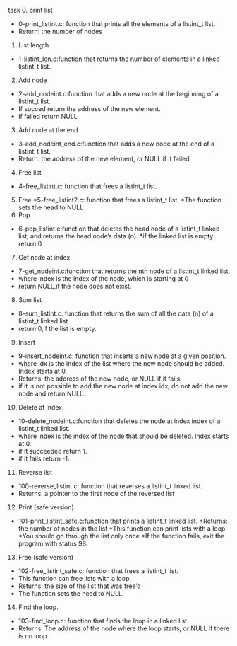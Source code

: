 task
0. print list
  * 0-print_listint.c:  function that prints all the elements of a listint_t list.
  * Return: the number of nodes
1. List length
 * 1-listint_len.c:function that returns the number of elements in a linked listint_t list.
2. Add node
 * 2-add_nodeint.c:function that adds a new node at the beginning of a listint_t list.
 * If succed return the address of the new element.
 * if failed return NULL
3. Add node at the end
 * 3-add_nodeint_end.c:function that adds a new node at the end of a listint_t list.
 * Return: the address of the new element, or NULL if it failed
4. Free list
  * 4-free_listint.c: function that frees a listint_t list.
5. Free
 *5-free_listint2.c: function that frees a listint_t list.
 *The function sets the head to NULL
6. Pop
  * 6-pop_listint.c:function that deletes the head node of a listint_t linked list, and returns the head node’s data (n).
  *if the linked list is empty return 0
7. Get node at index.
  * 7-get_nodeint.c:function that returns the nth node of a listint_t linked list.
  * where index is the index of the node, which is starting at 0
  * return NULL,if the node does not exist.
8. Sum list
  * 8-sum_listint.c: function that returns the sum of all the data (n) of a listint_t linked list.
  * return 0,if the list is empty.
9. Insert
 * 9-insert_nodeint.c: function that inserts a new node at a given position.
 * where idx is the index of the list where the new node should be added. Index starts at 0.
 * Returns: the address of the new node, or NULL if it fails.
 * if it is not possible to add the new node at index idx, do not add the new node and return NULL.
10. Delete at index.
  *  10-delete_nodeint.c:function that deletes the node at index index of a listint_t linked list.
  *  where index is the index of the node that should be deleted. Index starts at 0.
  *  if it succeeded return 1.
  *  if it fails  return -1.

11. Reverse list
   * 100-reverse_listint.c: function that reverses a listint_t linked list.
   * Returns: a pointer to the first node of the reversed list
 
12. Print (safe version).
   * 101-print_listint_safe.c:function that prints a listint_t linked list.
   *Returns: the number of nodes in the list
   *This function can print lists with a loop
   *You should go through the list only once
   *If the function fails, exit the program with status 98.

13. Free (safe version)
  * 102-free_listint_safe.c: function that frees a listint_t list.
  * This function can free lists with a loop.
  * Returns: the size of the list that was free’d
  * The function sets the head to NULL.

14. Find the loop.
   * 103-find_loop.c:  function that finds the loop in a linked list.
   * Returns: The address of the node where the loop starts, or NULL if there is no loop.
  

